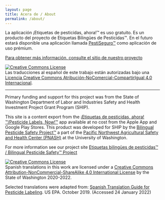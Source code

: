 ```yaml
---
layout: page
title: Acera de / About
permalink: /about/
---
```


<p>La aplicación ¡Etiquetas de pesticidas, ahora!™ es uso gratuito. Es un producto del proyecto de Etiquetas Bilingües de Pesticidas™. En el futuro estará disponible una aplicación llamada <a href="https://deohs.washington.edu/pnash/pestiseguro-pestisafe-Spanish">PestiSeguro™</a> como aplicación de uso prémium.</p>

<p><a href="https://deohs.washington.edu/pnash/LabelsNow-Spanish">Para obtener más información, consulte el sitio de nuestro proyecto</a></p>

<p><a rel="license" href="http://creativecommons.org/licenses/by-nc-sa/4.0/"><img alt="Creative Commons License" style="border-width:0" src="https://i.creativecommons.org/l/by-nc-sa/4.0/88x31.png" /></a><br />Las traducciones al español de este trabajo están autorizadas bajo una <a rel="license" href="http://creativecommons.org/licenses/by-nc-sa/4.0/">Licencia Creative Commons Atribución-NoComercial-CompartirIgual 4.0 Internacional</a>.</p>

<p><hr /></p>

<p>Primary funding and support for this project was from the State of Washington Department of Labor and Industries Safety and Health Investment Project Grant Program (SHIP).</p>

<p>This site is a content export from the <a href="https://deohs.washington.edu/pnash/LabelsNow">¡Etiquetas de pesticidas, ahora!™/Pesticide Labels, Now!™</a> app available at no cost from the Apple App and Google Play Stores. This product was developed for SHIP by the <a href="https://deohs.washington.edu/pnash/bilingual-pesticide-safety-project">Bilingual Pesticide Safety Project™</a> a part of the <a href="https://deohs.washington.edu/pnash/">Pacific Northwest Agricultural Safety and Health Center (PNASH)</a> at the University of Washington.</p>

<p>For more information see our project site <a href="https://deohs.washington.edu/pnash/LabelsNow">Etiquetas bilingües de pesticidas™ / Bilingual Pesticide Safety™ Project</a></p>

<p><a rel="license" href="http://creativecommons.org/licenses/by-nc-sa/4.0/"><img alt="Creative Commons License" style="border-width:0" src="https://i.creativecommons.org/l/by-nc-sa/4.0/88x31.png" /></a><br />Spanish translations in this work are licensed under a <a rel="license" href="http://creativecommons.org/licenses/by-nc-sa/4.0/">Creative Commons Attribution-NonCommercial-ShareAlike 4.0 International License</a> by the State of Washington 2020-2022.</p>

<p>Selected translations were adapted from: <a href="https://www.epa.gov/sites/default/files/2019-10/documents/spanish-translation-guide-for-pesticide-labeling.10.10.19.pdf">Spanish Translation Guide for Pesticide Labeling</a>. US EPA. October 2019. (Accessed 24 January 2022)</p>